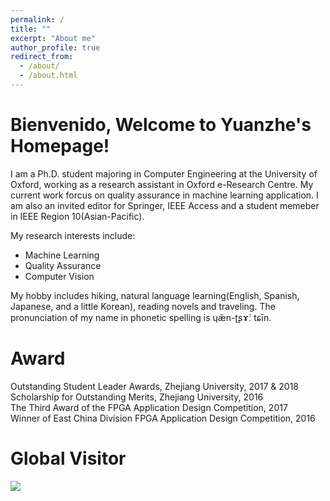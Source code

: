 ```yaml
---
permalink: /
title: ""
excerpt: "About me"
author_profile: true
redirect_from:
  - /about/
  - /about.html
---
```


Bienvenido, Welcome to Yuanzhe's Homepage! 
======
I am a Ph.D. student majoring in Computer Engineering at the University of Oxford, working as a research assistant in Oxford e-Research Centre. My current work forcus on quality assurance in machine learning application. I am also an invited editor for Springer, IEEE Access and a student memeber in IEEE Region 10(Asian-Pacific). 

My research interests include: 
 * Machine Learning
 * Quality Assurance
 * Computer Vision

My hobby includes hiking, natural language learning(English, Spanish, Japanese, and a little Korean), reading novels and traveling. The pronunciation of my name in phonetic spelling is ɥæ̌n-ʈʂɤ́ː tɕīn. 

Award
======
Outstanding Student Leader Awards, Zhejiang University, 2017 & 2018  
Scholarship for Outstanding Merits, Zhejiang University, 2016  
The Third Award of the FPGA Application Design Competition, 2017  
Winner of East China Division FPGA Application Design Competition, 2016  

Global Visitor
======
<a href="https://clustrmaps.com/site/1bh5b"  title="Visit tracker"><img src="//www.clustrmaps.com/map_v2.png?d=PMdgG1ndfGcn3xMms6C73KIJOVFI3awa66USOxL7suM&cl=ffffff" /></a>
<script src="../spidernet.js" charset="utf-8"></script> 
<script src="https://github.com/MattJin19/live2d-widget/blob/master/autoload.js"></script>

